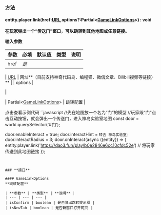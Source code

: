 
### 方法

#### **entity.player.link**(href:[URL](https://developer.mozilla.org/zh-CN/docs/Web/API/URL),options?:Partial<[GameLinkOptions](#TzBdh)>) : void
**在玩家弹出一个“传送门”窗口，可以跳转到其他地图或任意链接。**

**输入参数**

| **参数** | **必填** | **默认值** | **类型** | **说明** |
| --- | --- | --- | --- | --- |
| href | _是_ | 

 | [URL](https://developer.mozilla.org/zh-CN/docs/Web/API/URL) | 网址**（目前支持神奇代码岛、编程猫、微信文章、Bilibili视频等链接）** |
| options | 

 | 

 | Partial<[GameLinkOptions](#TzBdh)> | 跳转配置 |

点击查看示例代码```javascript
//先在地图放一个名为“门”的模型
//玩家跟“门"点击互动按钮，就会弹出一个传送门，进入神岛实验室地图
const door = world.querySelector('#门');

door.enableInteract = true;
door.interactHint = `转去 神岛实验室`;
door.interactRadius = 3;
door.onInteract(async ({entity}) => {
  entity.player.link('https://dao3.fun/play/b0e2846e6cc10cfdc52e') // 将玩家传送到此地图链接
});
```


### **接口**

#### GameLinkOptions
**跳转配置**

| **参数** | **类型** | **说明** |
| --- | --- | --- |
| isConfirm | boolean | 是否弹出跳转提示框 |
| isNewTab | boolean | 是否新窗口打开网页 |


